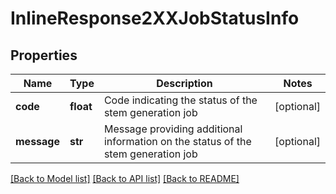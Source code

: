 # InlineResponse2XXJobStatusInfo

## Properties
Name | Type | Description | Notes
------------ | ------------- | ------------- | -------------
**code** | **float** | Code indicating the status of the stem generation job | [optional] 
**message** | **str** | Message providing additional information on the status of the stem generation job | [optional] 

[[Back to Model list]](../README.md#documentation-for-models) [[Back to API list]](../README.md#documentation-for-api-endpoints) [[Back to README]](../README.md)

